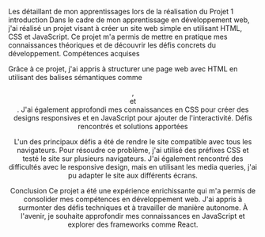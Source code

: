 Les détaillant de mon apprentissages lors de la réalisation du Projet 1    
                											  introduction
Dans le cadre de mon apprentissage en développement web, j'ai réalisé un projet visant à créer un site web simple en utilisant HTML, CSS et JavaScript. 
Ce projet m'a permis de mettre en pratique mes connaissances théoriques et de découvrir les défis concrets du développement.
 Compétences acquises 

Grâce à ce projet, j'ai appris à structurer une page web avec HTML en utilisant des balises sémantiques comme <header>, <main> et <footer>. 
J'ai également approfondi mes connaissances en CSS pour créer des designs responsives et en JavaScript pour ajouter de l'interactivité.
Défis rencontrés et solutions apportées

L'un des principaux défis a été de rendre le site compatible avec tous les navigateurs. 
Pour résoudre ce problème, j'ai utilisé des préfixes CSS et testé le site sur plusieurs navigateurs. 
J'ai également rencontré des difficultés avec le responsive design, mais en utilisant les media queries, j'ai pu adapter le site aux différents écrans. 

Conclusion 
Ce projet a été une expérience enrichissante qui m'a permis de consolider mes compétences en développement web. 
J'ai appris à surmonter des défis techniques et à travailler de manière autonome. 
À l'avenir, je souhaite approfondir mes connaissances en JavaScript et explorer des frameworks comme React.


